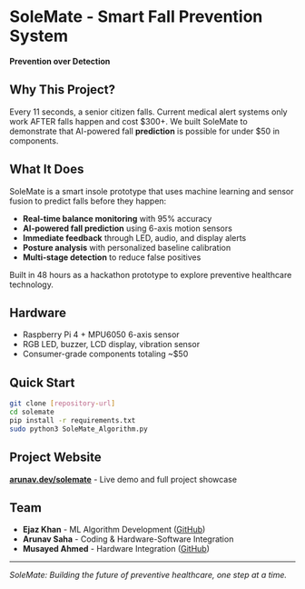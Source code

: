 # SoleMate - Smart Fall Prevention System

**Prevention over Detection**

## Why This Project?

Every 11 seconds, a senior citizen falls. Current medical alert systems only work AFTER falls happen and cost $300+. We built SoleMate to demonstrate that AI-powered fall **prediction** is possible for under $50 in components.

## What It Does

SoleMate is a smart insole prototype that uses machine learning and sensor fusion to predict falls before they happen:

- **Real-time balance monitoring** with 95% accuracy
- **AI-powered fall prediction** using 6-axis motion sensors
- **Immediate feedback** through LED, audio, and display alerts
- **Posture analysis** with personalized baseline calibration
- **Multi-stage detection** to reduce false positives

Built in 48 hours as a hackathon prototype to explore preventive healthcare technology.

## Hardware
- Raspberry Pi 4 + MPU6050 6-axis sensor
- RGB LED, buzzer, LCD display, vibration sensor
- Consumer-grade components totaling ~$50

## Quick Start
```bash
git clone [repository-url]
cd solemate
pip install -r requirements.txt
sudo python3 SoleMate_Algorithm.py
```

## Project Website
**[arunav.dev/solemate](https://arunav.dev/solemate)** - Live demo and full project showcase

## Team
- **Ejaz Khan** - ML Algorithm Development ([GitHub](https://github.com/Ejaz-dev))
- **Arunav Saha** - Coding & Hardware-Software Integration  
- **Musayed Ahmed** - Hardware Integration ([GitHub](https://github.com/musayeda))

---
*SoleMate: Building the future of preventive healthcare, one step at a time.*
